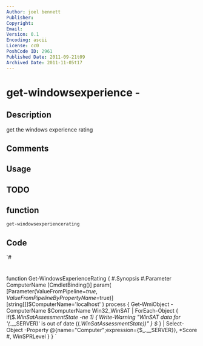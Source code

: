 ```yaml
---
Author: joel bennett
Publisher: 
Copyright: 
Email: 
Version: 0.1
Encoding: ascii
License: cc0
PoshCode ID: 2961
Published Date: 2011-09-21t09
Archived Date: 2011-11-05t17
---
```


# get-windowsexperience - 

## Description

get the windows experience rating

## Comments



## Usage



## TODO



## function

`get-windowsexperiencerating`

## Code

`#
 #
 function Get-WindowsExperienceRating {
 #.Synopsis
 #.Parameter ComputerName
 [CmdletBinding()]
 param(
   [Parameter(ValueFromPipeline=$true,ValueFromPipelineByPropertyName=$true)]
   [string[]]$ComputerName='localhost'
 )
 process {
   Get-WmiObject -ComputerName $ComputerName Win32_WinSAT | ForEach-Object {
      if($_.WinSatAssessmentState -ne 1) {
         Write-Warning "WinSAT data for '$($_.__SERVER)' is out of date ($($_.WinSatAssessmentState))"
      }
      $_
   } | Select-Object -Property @{name="Computer";expression={$_.__SERVER}}, *Score #, WinSPRLevel
 }
 }
`

